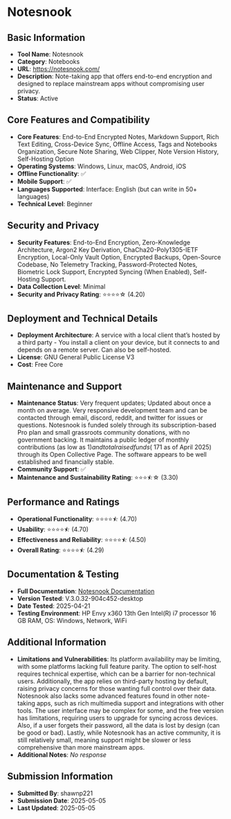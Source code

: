# Notesnook

## Basic Information
- **Tool Name**: Notesnook
- **Category**: Notebooks
- **URL**: https://notesnook.com/
- **Description**: Note-taking app that offers end-to-end encryption and designed to replace mainstream apps without compromising user privacy.
- **Status**: Active

## Core Features and Compatibility
- **Core Features**: End-to-End Encrypted Notes, Markdown Support, Rich Text Editing, Cross-Device Sync, Offline Access, Tags and Notebooks Organization, Secure Note Sharing, Web Clipper, Note Version History, Self-Hosting Option
- **Operating Systems**: Windows, Linux, macOS, Android, iOS
- **Offline Functionality**: ✅
- **Mobile Support**: ✅
- **Languages Supported**: Interface: English (but can write in 50+ languages)
- **Technical Level**: Beginner

## Security and Privacy
- **Security Features**: End-to-End Encryption, Zero-Knowledge Architecture, Argon2 Key Derivation, ChaCha20-Poly1305-IETF Encryption, Local-Only Vault Option, Encrypted Backups, Open-Source Codebase, No Telemetry Tracking, Password-Protected Notes, Biometric Lock Support, Encrypted Syncing (When Enabled), Self-Hosting Support.
- **Data Collection Level**: Minimal
- **Security and Privacy Rating**: ⭐⭐⭐⭐☆ (4.20)

## Deployment and Technical Details
- **Deployment Architecture**: A service with a local client that’s hosted by a third party - You install a client on your device, but it connects to and depends on a remote server. Can also be self-hosted.
- **License**: GNU General Public License V3
- **Cost**: Free Core

## Maintenance and Support
- **Maintenance Status**: Very frequent updates; Updated about once a month on average. Very responsive development team and can be contacted through email, discord, reddit, and twitter for issues or questions. Notesnook is funded solely through its subscription-based Pro plan and small grassroots community donations, with no government backing. It maintains a public ledger of monthly contributions (as low as $1) and total raised funds (~$171 as of April 2025) through its Open Collective Page. The software appears to be well established and financially stable.
- **Community Support**: ✅
- **Maintenance and Sustainability Rating**: ⭐⭐⭐⯪☆ (3.30)

## Performance and Ratings
- **Operational Functionality**: ⭐⭐⭐⭐⯪ (4.70)
- **Usability**: ⭐⭐⭐⭐⯪ (4.70)
- **Effectiveness and Reliability**: ⭐⭐⭐⭐⯪ (4.50)
- **Overall Rating**: ⭐⭐⭐⭐⯪ (4.29)

## Documentation & Testing
- **Full Documentation**: [Notesnook Documentation](../../factsheets/Notesnook.Analysis.pdf)
- **Version Tested**: V.3.0.32-904c452-desktop
- **Date Tested**: 2025-04-21
- **Testing Environment**: HP Envy x360 13th Gen Intel(R) i7 processor 16 GB RAM, OS: Windows, Network, WiFi

## Additional Information
- **Limitations and Vulnerabilities**: Its platform availability may be limiting, with some platforms lacking full feature parity. The option to self-host requires technical expertise, which can be a barrier for non-technical users. Additionally, the app relies on third-party hosting by default, raising privacy concerns for those wanting full control over their data. Notesnook also lacks some advanced features found in other note-taking apps, such as rich multimedia support and integrations with other tools. The user interface may be complex for some, and the free version has limitations, requiring users to upgrade for syncing across devices. Also, if a user forgets their password, all the data is lost by design (can be good or bad). Lastly, while Notesnook has an active community, it is still relatively small, meaning support might be slower or less comprehensive than more mainstream apps.
- **Additional Notes**: _No response_

## Submission Information
- **Submitted By**: shawnp221
- **Submission Date**: 2025-05-05
- **Last Updated**: 2025-05-05
